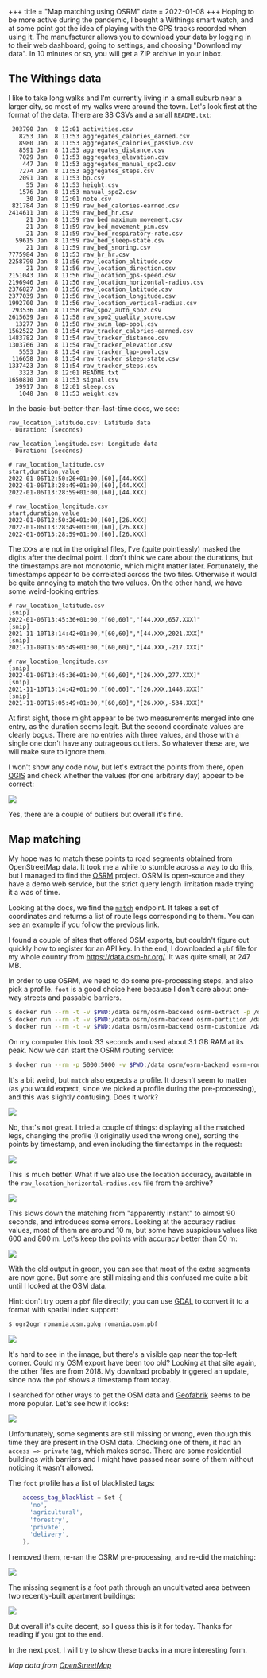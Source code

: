 +++
title = "Map matching using OSRM"
date = 2022-01-08
+++
Hoping to be more active during the pandemic, I bought a Withings smart watch, and at some point got the idea of playing with the GPS tracks recorded when using it.
The manufacturer allows you to download your data by logging in to their web dashboard, going to settings, and choosing "Download my data".
In 10 minutes or so, you will get a ZIP archive in your inbox.

## The Withings data

I like to take long walks and I'm currently living in a small suburb near a larger city, so most of my walks were around the town.
Let's look first at the format of the data.
There are 38 CSVs and a small `README.txt`:

```
 303790 Jan  8 12:01 activities.csv
   8253 Jan  8 11:53 aggregates_calories_earned.csv
   8980 Jan  8 11:53 aggregates_calories_passive.csv
   8591 Jan  8 11:53 aggregates_distance.csv
   7029 Jan  8 11:53 aggregates_elevation.csv
    447 Jan  8 11:53 aggregates_manual_spo2.csv
   7274 Jan  8 11:53 aggregates_steps.csv
   2091 Jan  8 11:53 bp.csv
     55 Jan  8 11:53 height.csv
   1576 Jan  8 11:53 manual_spo2.csv
     30 Jan  8 12:01 note.csv
 821784 Jan  8 11:59 raw_bed_calories-earned.csv
2414611 Jan  8 11:59 raw_bed_hr.csv
     21 Jan  8 11:59 raw_bed_maximum_movement.csv
     21 Jan  8 11:59 raw_bed_movement_pim.csv
     21 Jan  8 11:59 raw_bed_respiratory-rate.csv
  59615 Jan  8 11:59 raw_bed_sleep-state.csv
     21 Jan  8 11:59 raw_bed_snoring.csv
7775984 Jan  8 11:53 raw_hr_hr.csv
2258790 Jan  8 11:56 raw_location_altitude.csv
     21 Jan  8 11:56 raw_location_direction.csv
2151043 Jan  8 11:56 raw_location_gps-speed.csv
2196946 Jan  8 11:56 raw_location_horizontal-radius.csv
2376827 Jan  8 11:56 raw_location_latitude.csv
2377039 Jan  8 11:56 raw_location_longitude.csv
1992700 Jan  8 11:56 raw_location_vertical-radius.csv
 293536 Jan  8 11:58 raw_spo2_auto_spo2.csv
2615639 Jan  8 11:58 raw_spo2_quality_score.csv
  13277 Jan  8 11:58 raw_swim_lap-pool.csv
1562522 Jan  8 11:54 raw_tracker_calories-earned.csv
1483782 Jan  8 11:54 raw_tracker_distance.csv
1303766 Jan  8 11:54 raw_tracker_elevation.csv
   5553 Jan  8 11:54 raw_tracker_lap-pool.csv
 116658 Jan  8 11:54 raw_tracker_sleep-state.csv
1337423 Jan  8 11:54 raw_tracker_steps.csv
   3323 Jan  8 12:01 README.txt
1650810 Jan  8 11:53 signal.csv
  39917 Jan  8 12:01 sleep.csv
   1048 Jan  8 11:53 weight.csv
```

In the basic-but-better-than-last-time docs, we see:

```
raw_location_latitude.csv: Latitude data
· Duration: (seconds)

raw_location_longitude.csv: Longitude data
· Duration: (seconds)
```

```
# raw_location_latitude.csv
start,duration,value
2022-01-06T12:50:26+01:00,[60],[44.XXX]
2022-01-06T13:28:49+01:00,[60],[44.XXX]
2022-01-06T13:28:59+01:00,[60],[44.XXX]

# raw_location_longitude.csv
start,duration,value
2022-01-06T12:50:26+01:00,[60],[26.XXX]
2022-01-06T13:28:49+01:00,[60],[26.XXX]
2022-01-06T13:28:59+01:00,[60],[26.XXX]
```

The `XXX`s are not in the original files, I've (quite pointlessly) masked the digits after the decimal point.
I don't think we care about the durations, but the timestamps are not monotonic, which might matter later.
Fortunately, the timestamps appear to be correlated across the two files.
Otherwise it would be quite annoying to match the two values.
On the other hand, we have some weird-looking entries:

```
# raw_location_latitude.csv
[snip]
2022-01-06T13:45:36+01:00,"[60,60]","[44.XXX,657.XXX]"
[snip]
2021-11-10T13:14:42+01:00,"[60,60]","[44.XXX,2021.XXX]"
[snip]
2021-11-09T15:05:49+01:00,"[60,60]","[44.XXX,-217.XXX]"

# raw_location_longitude.csv
[snip]
2022-01-06T13:45:36+01:00,"[60,60]","[26.XXX,277.XXX]"
[snip]
2021-11-10T13:14:42+01:00,"[60,60]","[26.XXX,1448.XXX]"
[snip]
2021-11-09T15:05:49+01:00,"[60,60]","[26.XXX,-534.XXX]"
```

At first sight, those might appear to be two measurements merged into one entry, as the duration seems legit.
But the second coordinate values are clearly bogus.
There are no entries with three values, and those with a single one don't have any outrageous outliers.
So whatever these are, we will make sure to ignore them.

I won't show any code now, but let's extract the points from there, open [QGIS](https://qgis.org/) and check whether the values (for one arbitrary day) appear to be correct:

<a href="/assets/gps-points.webp" target="_blank"><img src="/assets/gps-points.webp"></a>

Yes, there are a couple of outliers but overall it's fine.

## Map matching

My hope was to match these points to road segments obtained from OpenStreetMap data.
It took me a while to stumble across a way to do this, but I managed to find the [OSRM](http://project-osrm.org/) project.
OSRM is open-source and they have a demo web service, but the strict query length limitation made trying it a was of time.

Looking at the docs, we find the [`match`](http://project-osrm.org/docs/v5.24.0/api/#match-service) endpoint.
It takes a set of coordinates and returns a list of route legs corresponding to them.
You can see an example if you follow the previous link.

I found a couple of sites that offered OSM exports, but couldn't figure out quickly how to register for an API key.
In the end, I downloaded a `pbf` file for my whole country from <https://data.osm-hr.org/>.
It was quite small, at 247 MB.

In order to use OSRM, we need to do some pre-processing steps, and also pick a profile.
`foot` is a good choice here because I don't care about one-way streets and passable barriers.

```bash
$ docker run --rm -t -v $PWD:/data osrm/osrm-backend osrm-extract -p /opt/foot.lua /data/romania.osm.pbf
$ docker run --rm -t -v $PWD:/data osrm/osrm-backend osrm-partition /data/romania.osrm
$ docker run --rm -t -v $PWD:/data osrm/osrm-backend osrm-customize /data/romania.osrm
```

On my computer this took 33 seconds and used about 3.1 GB RAM at its peak.
Now we can start the OSRM routing service:

```bash
$ docker run --rm -p 5000:5000 -v $PWD:/data osrm/osrm-backend osrm-routed --algorithm mld --max-matching-size 5000 /data/romania.osrm
```

It's a bit weird, but `match` also expects a profile.
It doesn't seem to matter (as you would expect, since we picked a profile during the pre-processing), and this was slightly confusing.
Does it work?

<a href="/assets/gps-tracks-bad.webp" target="_blank"><img src="/assets/gps-tracks-bad.webp"></a>

No, that's not great.
I tried a couple of things: displaying all the matched legs, changing the profile (I originally used the wrong one), sorting the points by timestamp, and even including the timestamps in the request:

<a href="/assets/gps-tracks-better.webp" target="_blank"><img src="/assets/gps-tracks-better.webp"></a>

This is much better.
What if we also use the location accuracy, available in the `raw_location_horizontal-radius.csv` file from the archive?

<a href="/assets/gps-tracks-not-better.webp" target="_blank"><img src="/assets/gps-tracks-not-better.webp"></a>

This slows down the matching from "apparently instant" to almost 90 seconds, and introduces some errors.
Looking at the accuracy radius values, most of them are around 10 m, but some have suspicious values like 600 and 800 m.
Let's keep the points with accuracy better than 50 m:

<a href="/assets/gps-tracks-better-again.webp" target="_blank"><img src="/assets/gps-tracks-better-again.webp"></a>

With the old output in green, you can see that most of the extra segments are now gone.
But some are still missing and this confused me quite a bit until I looked at the OSM data.

Hint: don't try open a `pbf` file directly; you can use [GDAL](https://gdal.org/) to convert it to a format with spatial index support:

```bash
$ ogr2ogr romania.osm.gpkg romania.osm.pbf
```

<a href="/assets/gps-tracks-osm-gaps.webp" target="_blank"><img src="/assets/gps-tracks-osm-gaps.webp"></a>

It's hard to see in the image, but there's a visible gap near the top-left corner.
Could my OSM export have been too old?
Looking at that site again, the other files are from 2018.
My download probably triggered an update, since now the `pbf` shows a timestamp from today.

I searched for other ways to get the OSM data and [Geofabrik](https://download.geofabrik.de/) seems to be more popular.
Let's see how it looks:

<a href="/assets/gps-tracks-new-osm.webp" target="_blank"><img src="/assets/gps-tracks-new-osm.webp"></a>

Unfortunately, some segments are still missing or wrong, even though this time they are present in the OSM data.
Checking one of them, it had an `access => private` tag, which makes sense.
There are some residential buildings with barriers and I might have passed near some of them without noticing it wasn't allowed.

The `foot` profile has a list of blacklisted tags:

```lua
    access_tag_blacklist = Set {
      'no',
      'agricultural',
      'forestry',
      'private',
      'delivery',
    },
```

I removed them, re-ran the OSRM pre-processing, and re-did the matching:

<a href="/assets/gps-tracks-not-bad.webp" target="_blank"><img src="/assets/gps-tracks-not-bad.webp"></a>

The missing segment is a foot path through an uncultivated area between two recently-built apartment buildings:

<a href="/assets/gps-photo.jpg" target="_blank"><img src="/assets/gps-photo-thumb.webp"></a>

But overall it's quite decent, so I guess this is it for today.
Thanks for reading if you got to the end.

In the next post, I will try to show these tracks in a more interesting form.

*Map data from [OpenStreetMap](https://openstreetmap.org/copyright)*
